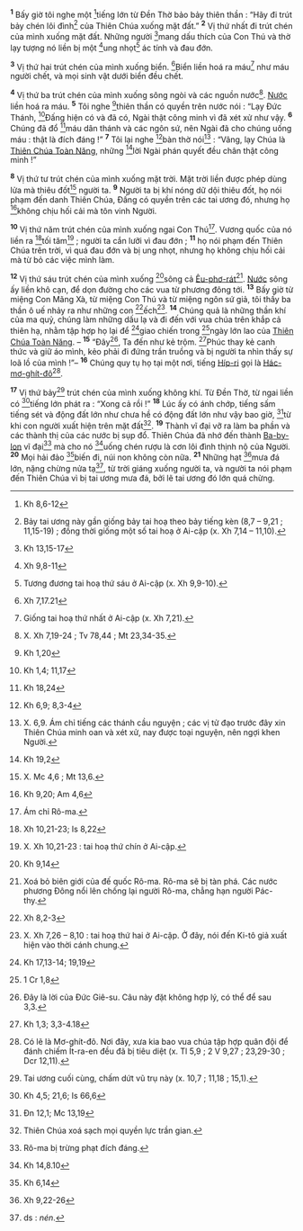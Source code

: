 <sup><b>1</b></sup> Bấy giờ tôi nghe một [^1*]tiếng lớn từ Đền Thờ bảo bảy thiên thần : “Hãy đi trút bảy chén lôi đình[^1] của Thiên Chúa xuống mặt đất.” <sup><b>2</b></sup> Vị thứ nhất đi trút chén của mình xuống mặt đất. Những người [^2*]mang dấu thích của Con Thú và thờ lạy tượng nó liền bị một [^3*]ung nhọt[^2] ác tính và đau đớn.

<sup><b>3</b></sup> Vị thứ hai trút chén của mình xuống biển. [^4*]Biển liền hoá ra máu[^3] như máu người chết, và mọi sinh vật dưới biển đều chết.

<sup><b>4</b></sup> Vị thứ ba trút chén của mình xuống sông ngòi và các nguồn nước[^4]. [Nước]() liền hoá ra máu. <sup><b>5</b></sup> Tôi nghe [^5*]thiên thần có quyền trên nước nói : “Lạy Đức Thánh, [^6*]Đấng hiện có và đã có, Ngài thật công minh vì đã xét xử như vậy. <sup><b>6</b></sup> Chúng đã đổ [^7*]máu dân thánh và các ngôn sứ, nên Ngài đã cho chúng uống máu : thật là đích đáng !” <sup><b>7</b></sup> Tôi lại nghe [^8*]bàn thờ nói[^5] : “Vâng, lạy Chúa là [Thiên Chúa Toàn Năng](), những [^9*]lời Ngài phán quyết đều chân thật công minh !”

<sup><b>8</b></sup> Vị thứ tư trút chén của mình xuống mặt trời. Mặt trời liền được phép dùng lửa mà thiêu đốt[^6] người ta. <sup><b>9</b></sup> Người ta bị khí nóng dữ dội thiêu đốt, họ nói phạm đến danh Thiên Chúa, Đấng có quyền trên các tai ương đó, nhưng họ [^10*]không chịu hối cải mà tôn vinh Người.

<sup><b>10</b></sup> Vị thứ năm trút chén của mình xuống ngai Con Thú[^7]. Vương quốc của nó liền ra [^11*]tối tăm[^8] ; người ta cắn lưỡi vì đau đớn ; <sup><b>11</b></sup> họ nói phạm đến Thiên Chúa trên trời, vì quá đau đớn và bị ung nhọt, nhưng họ không chịu hối cải mà từ bỏ các việc mình làm.

<sup><b>12</b></sup> Vị thứ sáu trút chén của mình xuống [^12*]sông cả [Êu-phơ-rát]()[^9]. [Nước]() sông ấy liền khô cạn, để dọn đường cho các vua từ phương đông tới. <sup><b>13</b></sup> Bấy giờ từ miệng Con Mãng Xà, từ miệng Con Thú và từ miệng ngôn sứ giả, tôi thấy ba thần ô uế nhảy ra như những con [^13*]ếch[^10]. <sup><b>14</b></sup> Chúng quả là những thần khí của ma quỷ, chúng làm những dấu lạ và đi đến với vua chúa trên khắp cả thiên hạ, nhằm tập hợp họ lại để [^14*]giao chiến trong [^15*]ngày lớn lao của [Thiên Chúa Toàn Năng](). – <sup><b>15</b></sup> “Đây[^11], Ta đến như kẻ trộm. [^16*]Phúc thay kẻ canh thức và giữ áo mình, kẻo phải đi đứng trần truồng và bị người ta nhìn thấy sự loã lồ của mình !”– <sup><b>16</b></sup> Chúng quy tụ họ tại một nơi, tiếng [Híp-ri]() gọi là [Hác-mơ-ghít-đô]()[^12].

<sup><b>17</b></sup> Vị thứ bảy[^13] trút chén của mình xuống không khí. Từ Đền Thờ, từ ngai liền có [^17*]tiếng lớn phát ra : “Xong cả rồi !” <sup><b>18</b></sup> Lúc ấy có ánh chớp, tiếng sấm tiếng sét và động đất lớn như chưa hề có động đất lớn như vậy bao giờ, [^18*]từ khi con người xuất hiện trên mặt đất[^14]. <sup><b>19</b></sup> Thành vĩ đại vỡ ra làm ba phần và các thành thị của các nước bị sụp đổ. Thiên Chúa đã nhớ đến thành [Ba-by-lon]() vĩ đại[^15] mà cho nó [^19*]uống chén rượu là cơn lôi đình thịnh nộ của Người. <sup><b>20</b></sup> Mọi hải đảo [^20*]biến đi, núi non không còn nữa. <sup><b>21</b></sup> Những hạt [^21*]mưa đá lớn, nặng chừng nửa tạ[^16], từ trời giáng xuống người ta, và người ta nói phạm đến Thiên Chúa vì bị tai ương mưa đá, bởi lẽ tai ương đó lớn quá chừng.

[^1]: Bảy tai ương này gần giống bảy tai hoạ theo bảy tiếng kèn (8,7 – 9,21 ; 11,15-19) ; đồng thời giống một số tai hoạ ở Ai-cập (x. Xh 7,14 – 11,10).
[^2]: Tương đương tai hoạ thứ sáu ở Ai-cập (x. Xh 9,9-10).
[^3]: Giống tai hoạ thứ nhất ở Ai-cập (x. Xh 7,21).
[^4]: X. Xh 7,19-24 ; Tv 78,44 ; Mt 23,34-35.
[^5]: X. 6,9. Ám chỉ tiếng các thánh cầu nguyện ; các vị tử đạo trước đây xin Thiên Chúa minh oan và xét xử, nay được toại nguyện, nên ngợi khen Người.
[^6]: X. Mc 4,6 ; Mt 13,6.
[^7]: Ám chỉ Rô-ma.
[^8]: X. Xh 10,21-23 : tai hoạ thứ chín ở Ai-cập.
[^9]: Xoá bỏ biên giới của đế quốc Rô-ma. Rô-ma sẽ bị tàn phá. Các nước phương Đông nổi lên chống lại người Rô-ma, chẳng hạn người Pác-thy.
[^10]: X. Xh 7,26 – 8,10 : tai hoạ thứ hai ở Ai-cập. Ở đây, nói đến Ki-tô giả xuất hiện vào thời cánh chung.
[^11]: Đây là lời của Đức Giê-su. Câu này đặt không hợp lý, có thể để sau 3,3.
[^12]: Có lẽ là Mơ-ghít-đô. Nơi đây, xưa kia bao vua chúa tập hợp quân đội để đánh chiếm Ít-ra-en đều đã bị tiêu diệt (x. Tl 5,9 ; 2 V 9,27 ; 23,29-30 ; Dcr 12,11).
[^13]: Tai ương cuối cùng, chấm dứt vũ trụ này (x. 10,7 ; 11,18 ; 15,1).
[^14]: Thiên Chúa xoá sạch mọi quyền lực trần gian.
[^15]: Rô-ma bị trừng phạt đích đáng.
[^16]: ds : *nén*.
[^1*]: Kh 8,6-12
[^2*]: Kh 13,15-17
[^3*]: Xh 9,8-11
[^4*]: Xh 7,17.21
[^5*]: Kh 1,20
[^6*]: Kh 1,4; 11,17
[^7*]: Kh 18,24
[^8*]: Kh 6,9; 8,3-4
[^9*]: Kh 19,2
[^10*]: Kh 9,20; Am 4,6
[^11*]: Xh 10,21-23; Is 8,22
[^12*]: Kh 9,14
[^13*]: Xh 8,2-3
[^14*]: Kh 17,13-14; 19,19
[^15*]: 1 Cr 1,8
[^16*]: Kh 1,3; 3,3-4.18
[^17*]: Kh 4,5; 21,6; Is 66,6
[^18*]: Đn 12,1; Mc 13,19
[^19*]: Kh 14,8.10
[^20*]: Kh 6,14
[^21*]: Xh 9,22-26